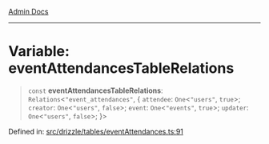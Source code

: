 [Admin Docs](/)

***

# Variable: eventAttendancesTableRelations

> `const` **eventAttendancesTableRelations**: `Relations`\<`"event_attendances"`, \{ `attendee`: `One`\<`"users"`, `true`\>; `creator`: `One`\<`"users"`, `false`\>; `event`: `One`\<`"events"`, `true`\>; `updater`: `One`\<`"users"`, `false`\>; \}\>

Defined in: [src/drizzle/tables/eventAttendances.ts:91](https://github.com/gautam-divyanshu/talawa-api/blob/441b833d91882cfef7272c118419933afe47f7b6/src/drizzle/tables/eventAttendances.ts#L91)

